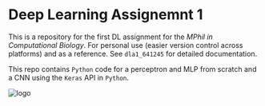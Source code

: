 # Deep Learning Assignemnt 1
This is a repository for the first DL assignment for the *MPhil in Computational Biology*. For personal use (easier version control across platforms) and as a reference. See `dla1_641245` for detailed documentation.

This repo contains `Python` code for a perceptron and MLP from scratch and a CNN using the `Keras` API in `Python`.

![logo](https://github.com/BenTenmann/PyHMM/blob/main/outtadabox.png)
